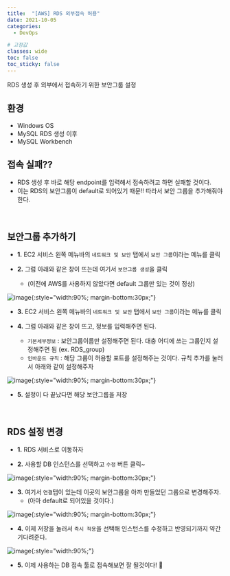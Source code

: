 ```yaml
---
title:  "[AWS] RDS 외부접속 허용"
date: 2021-10-05
categories:
  - DevOps

# 고정값
classes: wide
toc: false
toc_sticky: false
---
```


RDS 생성 후 외부에서 접속하기 위한 보안그룹 설정

## 환경

- Windows OS
- MySQL RDS 생성 이후
- MySQL Workbench

## 접속 실패??

- RDS 생성 후 바로 해당 endpoint를 입력해서 접속하려고 하면 실패할 것이다.
- 이는 RDS의 보안그룹이 default로 되어있기 때문!! 따라서 보안 그룹을 추가해줘야 한다.

<br>

## 보안그룹 추가하기

- **1.** EC2 서비스 왼쪽 메뉴바의 `네트워크 및 보안` 탭에서 `보안 그룹`이라는 메뉴를 클릭

- **2.** 그럼 아래와 같은 창이 뜨는데 여기서 `보안그룹 생성`을 클릭
    - (이전에 AWS를 사용하지 않았다면 default 그룹만 있는 것이 정상)

![image](https://user-images.githubusercontent.com/71180414/135920459-6af0c4ad-34bc-4a68-8b28-fc80683be537.png){:style="width:90%; margin-bottom:30px;"}

- **3.** EC2 서비스 왼쪽 메뉴바의 `네트워크 및 보안` 탭에서 `보안 그룹`이라는 메뉴를 클릭

- **4.** 그럼 아래와 같은 창이 뜨고, 정보를 입력해주면 된다.
    - `기본세부정보` : 보안그룹이름만 설정해주면 된다. 대충 어디에 쓰는 그룹인지 설정해주면 됨 (ex. RDS_group)
    - `인바운드 규칙` : 해당 그룹이 허용할 포트를 설정해주는 것이다. 규칙 추가를 눌러서 아래와 같이 설정해주자

![image](https://user-images.githubusercontent.com/71180414/135921021-dab66550-58bd-4ed9-9fcb-f6f0bbf51457.png){:style="width:90%; margin-bottom:30px;"}

- **5.** 설정이 다 끝났다면 해당 보안그룹을 저장

<br>

## RDS 설정 변경

- **1.** RDS 서비스로 이동하자

- **2.** 사용할 DB 인스턴스를 선택하고 `수정` 버튼 클릭~

![image](https://user-images.githubusercontent.com/71180414/135919854-e447c39f-2a14-4bea-9011-29a11efe744d.png){:style="width:90%; margin-bottom:30px;"}

- **3.** 여기서 `연결`탭이 있는데 이곳의 보안그룹을 아까 만들었던 그룹으로 변경해주자.
    - (아마 default로 되어있을 것이다.)

![image](https://user-images.githubusercontent.com/71180414/135919977-e68c2af2-2e8e-422f-979c-344de5b3fbf5.png){:style="width:90%; margin-bottom:30px;"}

- **4.** 이제 저장을 눌러서 `즉시 적용`을 선택해 인스턴스를 수정하고 반영되기까지 약간 기다려준다.

![image](https://user-images.githubusercontent.com/71180414/135920074-59c32a6c-0a7a-4541-8fc2-bb5b16cdbc16.png){:style="width:90%;"}

- **5.** 이제 사용하는 DB 접속 툴로 접속해보면 잘 될것이다! 🎉
